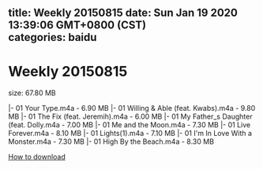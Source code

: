
title: Weekly 20150815
date: Sun Jan 19 2020 13:39:06 GMT+0800 (CST)    
categories: baidu
---

# Weekly 20150815
size: 67.80 MB
 
 
|- 01 Your Type.m4a - 6.90 MB
|- 01 Willing & Able (feat. Kwabs).m4a - 9.80 MB
|- 01 The Fix (feat. Jeremih).m4a - 6.00 MB
|- 01 My Father_s Daughter (feat. Dolly.m4a - 7.00 MB
|- 01 Me and the Moon.m4a - 7.30 MB
|- 01 Live Forever.m4a - 8.10 MB
|- 01 Lights(1).m4a - 7.10 MB
|- 01 I'm In Love With a Monster.m4a - 7.30 MB
|- 01 High By the Beach.m4a - 8.30 MB

[How to download](https://bpcam.bemobtrk.com/go/2ceec3aa-1ca2-46d6-b9ff-aaa5c184517c?jno=568)